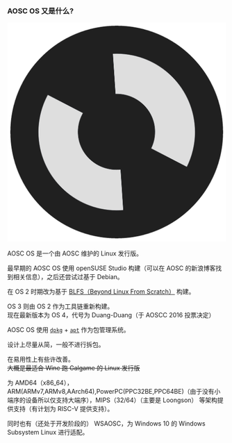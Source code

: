 ### AOSC OS 又是什么?

![AOSC OS 4 Logo](https://github.com/RedL0tus/AOSC-OS-Guides/raw/master/img/OS4Logo.png)

AOSC OS 是一个由 AOSC 维护的 Linux 发行版。

最早期的 AOSC OS 使用 openSUSE Studio 构建（可以在 AOSC 的新浪博客找到相关信息），之后还尝试过基于 Debian。

在 OS 2 时期改为基于 [BLFS（Beyond Linux From Scratch）](http://www.linuxfromscratch.org/blfs/) 构建。

OS 3 则由 OS 2 作为工具链重新构建。  
现在最新版本为 OS 4，代号为 Duang-Duang（于 AOSCC 2016 投票决定）

AOSC OS 使用 [`dpkg`](https://wiki.debian.org/dpkg) + [`apt`](https://wiki.debian.org/Apt) 作为包管理系统。

设计上尽量从简，一般不进行拆包。

在易用性上有些许改善。  
~~大概是最适合 Wine 跑 Galgame 的 Linux 发行版~~

为 AMD64（x86_64），ARM(ARMv7,ARMv8,AArch64),PowerPC(PPC32BE,PPC64BE)（由于没有小端序的设备所以仅支持大端序），MIPS（32/64）（主要是 Loongson） 等架构提供支持（有计划为 RISC-V 提供支持）。

同时也有（还处于开发阶段的） WSAOSC，为 Windows 10 的 Windows Subsystem Linux 进行适配。